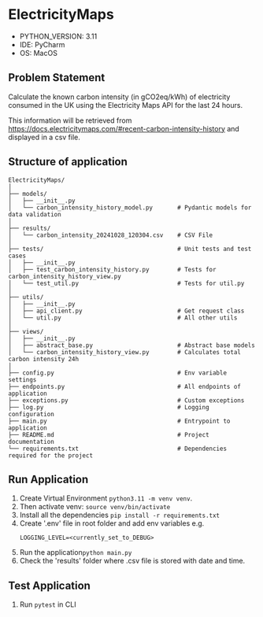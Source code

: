 # ElectricityMaps

- PYTHON_VERSION: 3.11
- IDE: PyCharm
- OS: MacOS

## Problem Statement
Calculate the known carbon intensity (in gCO2eq/kWh) of electricity consumed in the UK 
using the Electricity Maps API for the last 24 hours.

This information will be retrieved from https://docs.electricitymaps.com/#recent-carbon-intensity-history 
and displayed in a csv file.

## Structure of application
```
ElectricityMaps/
│  
├── models/
│   ├── __init__.py
│   └── carbon_intensity_history_model.py       # Pydantic models for data validation
│
├── results/
│   └── carbon_intensity_20241028_120304.csv    # CSV File
│
├── tests/                                      # Unit tests and test cases
│   ├── __init__.py
│   ├── test_carbon_intensity_history.py        # Tests for carbon_intensity_history_view.py
│   └── test_util.py                            # Tests for util.py
│
├── utils/             
│   ├── __init__.py
│   ├── api_client.py                           # Get request class
│   └── util.py                                 # All other utils
│ 
├── views/                          
│   ├── __init__.py
│   ├── abstract_base.py                        # Abstract base models
│   └── carbon_intensity_history_view.py        # Calculates total carbon intensity 24h
│
├── config.py                                   # Env variable settings
├── endpoints.py                                # All endpoints of application
├── exceptions.py                               # Custom exceptions
├── log.py                                      # Logging configuration
├── main.py                                     # Entrypoint to application
├── README.md                                   # Project documentation
└── requirements.txt                            # Dependencies required for the project
```

## Run Application
1. Create Virtual Environment ```python3.11 -m venv venv```. 
2. Then activate venv: ```source venv/bin/activate```
3. Install all the dependencies ```pip install -r requirements.txt```
4. Create '.env' file in root folder and add env variables e.g. 
    ```
    LOGGING_LEVEL=<currently_set_to_DEBUG>
    ```
5. Run the application```python main.py```
6. Check the 'results' folder where .csv file is stored with date and time.

## Test Application
1. Run ```pytest``` in CLI
